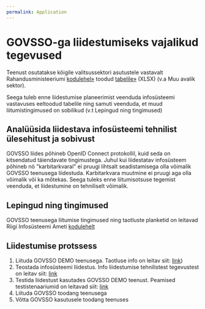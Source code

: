```yaml
---
permalink: Application
---
```


# GOVSSO-ga liidestumiseks vajalikud tegevused

Teenust osutatakse kõigile valitsussektori asutustele vastavalt Rahandusministeeriumi [kodulehel»](https://www.rahandusministeerium.ee/et/riigihaldus) toodud [tabelile»](https://www.rahandusministeerium.ee/sites/default/files/riigihaldus/avaliku_sektori_asutused_asutuse_liikide_loikes_2021.xlsx) (XLSX) (v.a Muu avalik sektor).

Seega tuleb enne liidestumise planeerimist veenduda infosüsteemi vastavuses eeltoodud tabelile ning samuti veenduda, et muud liitumistingimused on sobilikud (v.t Lepingud ning tingimused)

## Analüüsida liidestava infosüsteemi tehnilist ülesehitust ja sobivust

GOVSSO liides põhineb OpenID Connect protokollil, kuid seda on kitsendatud täiendavate tingimustega. Juhul kui liidestatav infosüsteem põhineb nö "karbitarkvaral" ei pruugi lihtsalt seadistamisega olla võimalik GOVSSO teenusega liidestuda. 
Karbitarkvara muutmine ei pruugi aga olla võimalik või ka mõtekas.  Seega tuleks enne liitumisotsuse tegemist veenduda, et liidestumine on tehniliselt võimalik.

## Lepingud ning tingimused

GOVSSO teenusega liitumise tingimused ning taotluste planketid on leitavad Riigi Infosüsteemi Ameti [kodulehelt](https://www.ria.ee/et/riigi-infosusteem/eid/partnerile.html)

## Liidestumise protssess

1. Liituda GOVSSO DEMO teenusega. Taotluse info on leitav siit: [link](https://www.ria.ee/et/riigi-infosusteem/eid/partnerile.html))
2. Teostada infosüsteemi liidestus. Info liidestumise tehnilistest tegevustest on leitav siit: [link](TechnicalSpecification#7-security-operations) 
3. Testida liidestust kasutades GOVSSO DEMO teenust. Peamised testistenaariumid on leitavad siit: [link](TechnicalSpecification)
4. Liituda GOVSSO toodang teenusega 
5. Võtta GOVSSO kasutusele toodang teenuses